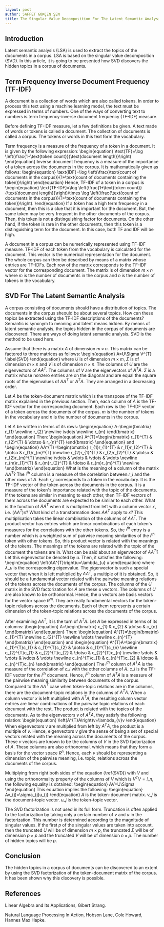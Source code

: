 ```yaml
---
layout: post
author: SAFFET GÖKÇEN ŞEN
title: The Singular Value Decomposition For The Latent Semantic Analysis
---
```

## Introduction
Latent semantic analysis (LSA) is used to extract the topics of the documents in a corpus. LSA is based on the singular value decomposition (SVD). In this article, it is going to be presented how SVD discovers the hidden topics in a corpus of documents.
## Term Frequency Inverse Document Frequency (TF-IDF)
A document is a collection of words which are also called tokens. In order to process this text using a machine learning model, the text must be expressed in terms of numbers. One of the ways of converting text to numbers is term frequency-inverse document frequency (TF-IDF) measure.

Before defining TF-IDF measure, let a few definitions be given. A text made of words or tokens is called a document. The collection of documents is called a corpus. The tokens or words in this text form the vocabulary.

Term frequency is a measure of the frequency of a token in a document. It is given by the following expression:
\begin{equation}
    \text{TF}=\log \left(\frac{1+\text{token count}}{\text{document length}}\right)
\end{equation}
Inverse document frequency is a measure of the importance of a token across the documents in the corpus. It is mathematically given as follows:
\begin{equation}
    \text{IDF}=\log \left(\frac{\text{count of documents in the corpus}}{1+\text{count of documents containing the token}}\right)
\end{equation}
Hence, TF-IDF of a token in a corpus is
\begin{equation}
    \text{TF-IDF}=\log \left(\frac{1+\text{token count}}{\text{document length}}\right)\times \log \left(\frac{\text{count of documents in the corpus}}{1+\text{count of documents containing the token}}\right).
\end{equation}
If a token has a high term frequency in a document, then this is a clue that it is important for the document. But, the same token may be very frequent in the other documents of the corpus. Then, this token is not a distinguishing factor for documents. On the other hand, if the token is rare in the other documents, then this token is a distinguishing term for the document. In this case, both TF and IDF will be high.

A document in a corpus can be numerically represented using TF-IDF measure. TF-IDF of each token from the vocabulary is calculated for the document. This vector is the numerical representation for the document. The whole corpus can then be described by means of a matrix whose entries are TF-IDFs. Each row of the matrix corresponds to the TF-IDF vector for the corresponding document. The matrix is of dimension $m \times n$ where $m$ is the number of documents in the corpus and $n$ is the number of tokens in the vocabulary.

## SVD For The Latent Semantic Analysis
A corpus consisting of documents should have a distribution of topics. The documents in the corpus sheould be about several topics. How can these topics be extracted using the TF-IDF descriptions of the documents? Semantic is synonym to meaning and latent means hidden. By means of latent semantic analysis, the topics hidden in the corpus of documents are discovered. There are ways of doing latent semantic analysis. SVD is the method to be used here.

Assume that there is a matrix $A$ of dimension $m \times n$. This matrix can be factored to three matrices as follows:
\begin{equation}
    A=U\Sigma V^{T}
    \label{SVD}
\end{equation}
where $U$ is of dimension $m \times m$, $\Sigma$ is of dimension $m \times n$ and $V$ is of dimension $n \times n$. The columns of $U$ are the eigenvectors of $AA^{T}$. The columns of $V$ are the eigenvectors of $A^{T}A$. $\Sigma$ is a matrix whose nonzero entries are on the diagonal and are equal the square roots of the eigenvalues of $AA^{T}$ or $A^{T}A$. They are arranged in a decreasing order.

Let $A$ be the token-document matrix which is the transpose of the TF-IDF matrix explained in the previous section. Then, each column of $A$ is the TF-IDF vector for the corresponding document. Each row is the TF-IDF vector of a token across the documents of the corpus. $m$ is the number of tokens in the vocabulary and $n$ is the number of documents in the corpus.

Let $A$ be written in terms of its rows:
\begin{equation}
    A=\begin{bmatrix}
        r\_{1} \newline
        r\_{2} \newline
        \vdots \newline
        r\_{m}
    \end{bmatrix}
\end{equation}
Then:
\begin{equation}
    A^{T}=\begin{bmatrix}
        r\_{1}^{T} & r\_{2}^{T} & \dotso & r\_{n}^{T}
    \end{bmatrix}
\end{equation}
and
\begin{equation}
    AA^{T}=\begin{bmatrix}
        r\_{1}r\_{1}^{T} & r\_{1}r\_{2}^{T} & \dotso & r\_{1}r\_{m}^{T} \newline
        r\_{2}r\_{1}^{T} & r\_{2}r\_{2}^{T} & \dotso & r\_{2}r\_{m}^{T} \newline
        \vdots & \vdots & \vdots & \vdots \newline
        r\_{m}r\_{1}^{T} & r\_{m}r\_{2}^{T} & \dotso & r\_{m}r\_{m}^{T} \newline
    \end{bmatrix}
\end{equation}
What is the meaning of a column of the matrix $AA^{T}$? The $i^{th}$ column is a measure of the correlation between $r\_{i}$ and the other rows of $A$. Each $r\_{i}$ corresponds to a token in the vocabulary. It is the TF-IDF vector of the token across the documents in the corpus. It is a measure of the token's importance related with the topic of the documents. If the tokens are similar in meaning to each other, then TF-IDF vectors of them across the documents are expected to be similar to each other. What is the function of $AA^{T}$ when it is multiplied from left with a column vector $x$, i.e. $\left(AA^{T}\right)x$? What kind of a transformation does $AA^{T}$ apply to $x$? This multiplication takes the linear combination of the columns of $AA^{T}$. The product vector has entries which are linear combinations of each token's measures for the correlations with the other tokens. So, the $i^{th}$ entry is a number which is a weighted sum of pairwise meaning similarities of the $i^{th}$ token with other tokens. So, this product vector is related with the meanings of the tokens. The meanings of the tokens are related with the topic of the document the tokens are in. What can be said about an eigenvector of $AA^{T}$? Let this eigenvector be denoted by $u$. Then, it satisfies the following:
\begin{equation}
    \left(AA^{T}\right)u=\lambda\_{u} u
\end{equation}
where $\lambda\_{u}$ is the corresponding eigenvalue. The eigenvector is such a special vector that when it is left multiplied by $AA^{T}$, a multiple of it is obtained. So, it should be a fundamental vector related with the pairwise meaning relations of the tokens across the documents of the corpus. The columns of the $U$ matrix in the SVD factorization for $A$ are these $u$ vectors. The columns of $U$ are also known to be orthonormal. Hence, the $u$ vectors are basis vectors for the vector space $R^{m}$. They are really fundamental vectors for the token-topic relations across the documents. Each of them represents a certain dimension of the token-topic relations across the documents of the corpus.

After examining $AA^{T}$, it is the turn of $A^{T}A$. Let $A$ be expressed in terms of its columns:
\begin{equation}
    A=\begin{bmatrix}
        c\_{1} & c\_{2} & \dotso & c\_{n}
    \end{bmatrix}
\end{equation}
Then:
\begin{equation}
    A^{T}=\begin{bmatrix}
        c\_{1}^{T} \newline
        c\_{2}^{T} \newline
        \vdots \newline
        c\_{n}^{T}
    \end{bmatrix}
\end{equation}
and
\begin{equation}
    A^{T}A=\begin{bmatrix}
        c\_{1}^{T}c\_{1} & c\_{1}^{T}c\_{2} & \dotso & c\_{1}^{T}c\_{n} \newline
        c\_{2}^{T}c\_{1} & c\_{2}^{T}c\_{2} & \dotso & c\_{2}^{T}c\_{n} \newline
        \vdots & \vdots & \vdots & \vdots \newline
        c\_{n}^{T}c\_{1} & c\_{n}^{T}c\_{2} & \dotso & c\_{n}^{T}c\_{n}
    \end{bmatrix}
\end{equation}
The $i^{th}$ column of $A^{T}A$ is the measure of the correlation of $c\_{i}$ with the other columns of $A$. $c\_{i}$ is the TF-IDF vector for the $i^{th}$ document. Hence, $i^{th}$ column of $A^{T}A$ is a measure of the pairwise meaning similarity between documents of the corpus. Compared to the $AA^{T}$ case when token-topic relations are in the columns, there are the document-topic relations in the columns of $A^{T}A$. When a column vector $x$ is left multiplied with $A^{T}A$, the resulting column vector entries are linear combinations of the pairwise topic relations of each document with the rest. The product is related with the topics of the documents. As to the eigenvectors $v$ of $A^{T}A$, they satisfy the following relation:
\begin{equation}
    \left(A^{T}A\right)v=\lambda\_{v}v
\end{equation}
When eigenvectors $v$ are multiplied from left by $A^{T}A$, the product is a multiple of $v$. Hence, eigenvectors $v$ give the sense of being a set of special vectors related with the meaning across the documents of the corpus. These $v$ vectors are known to be the columns of $V$ in the SVD factorization of $A$. These columns are also orthonormal, which means that they form a basis for the vector space $R^{n}$. Hence, each $v$ should be representing a dimension of the pairwise meaning, i.e. topic, relations across the documents of the corpus.

Multiplying from right both sides of the equation (\ref{SVD}) with $V$ and using the orthonormality property of the columns of $V$ which is $V^{T}V=I\_{n}$, the following equality is obtained:
\begin{equation}
    AV=U\Sigma
\end{equation}
This equation implies the following:
\begin{equation}
    Av\_{j}=\sigma\_{j}u\_{j}
\end{equation}
$A$ is the token-document matrix. $v\_{j}$ is the document-topic vector. $u\_{j}$ is the token-topic vector.

The SVD factorization is not used in its full form. Truncation is often applied to the factorization by taking only a certain number of $v$ and $u$ in the factorization. This number is determined according to the magnitude of singular values. If the first $p$ of the singular values are taken into account, then the truncated $U$ will be of dimension $m\times p$, the truncated $\Sigma$ will be of dimension $p\times p$ and the truncated $V$ will be of dimension $n \times p$. The number of hidden topics will be $p$.
## Conclusion
The hidden topics in a corpus of documents can be discovered to an extent by using the SVD factorization of the token-document matrix of the corpus. It has been shown why this discovery is possible.
## References
Linear Algebra and Its Applications, Gibert Strang.

Natural Language Processing In Action, Hobson Lane, Cole Howard, Hannes Max Hapke.
